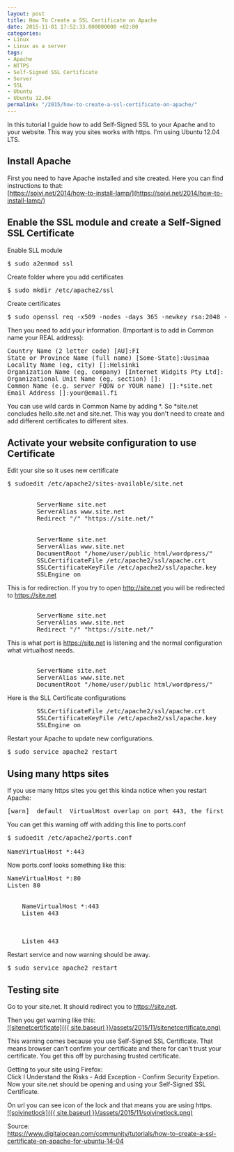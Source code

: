 ```yaml
---
layout: post
title: How To Create a SSL Certificate on Apache
date: 2015-11-01 17:52:33.000000000 +02:00
categories:
- Linux
- Linux as a server
tags:
- Apache
- HTTPS
- Self-Signed SSL Certificate
- Server
- SSL
- Ubuntu
- Ubuntu 12.04
permalink: "/2015/how-to-create-a-ssl-certificate-on-apache/"
---
```

In this tutorial I guide how to add Self-Signed SSL to your Apache and to your website. This way you sites works with https. I'm using Ubuntu 12.04 LTS.

## Install Apache

First you need to have Apache installed and site created. Here you can find instructions to that:  
[https://soivi.net/2014/how-to-install-lamp/](https://soivi.net/2014/how-to-install-lamp/)

## Enable the SSL module and create a Self-Signed SSL Certificate

Enable SLL module

<pre>$ sudo a2enmod ssl</pre>

Create folder where you add certificates

<pre>$ sudo mkdir /etc/apache2/ssl</pre>

Create certificates

<pre>$ sudo openssl req -x509 -nodes -days 365 -newkey rsa:2048 -keyout /etc/apache2/ssl/apache.key -out /etc/apache2/ssl/apache.crt</pre>

Then you need to add your information. (Important is to add in Common name your REAL address):

<pre>Country Name (2 letter code) [AU]:FI
State or Province Name (full name) [Some-State]:Uusimaa
Locality Name (eg, city) []:Helsinki
Organization Name (eg, company) [Internet Widgits Pty Ltd]:
Organizational Unit Name (eg, section) []:
Common Name (e.g. server FQDN or YOUR name) []:*site.net
Email Address []:your@email.fi</pre>

You can use wild cards in Common Name by adding *. So *site.net concludes hello.site.net and site.net. This way you don't need to create and add different certificates to different sites.

## Activate your website configuration to use Certificate

Edit your site so it uses new certificate

<pre>$ sudoedit /etc/apache2/sites-available/site.net

<VirtualHost *:80>
        ServerName site.net
        ServerAlias www.site.net
        Redirect "/" "https://site.net/"
</VirtualHost>
<VirtualHost *:443>
        ServerName site.net
        ServerAlias www.site.net
        DocumentRoot "/home/user/public_html/wordpress/"
        SSLCertificateFile /etc/apache2/ssl/apache.crt
        SSLCertificateKeyFile /etc/apache2/ssl/apache.key
        SSLEngine on
</VirtualHost></pre>

This is for redirection. If you try to open http://site.net you will be redirected to https://site.net

<pre><VirtualHost *:80>
        ServerName site.net
        ServerAlias www.site.net
        Redirect "/" "https://site.net/"
</VirtualHost></pre>

This is what port is https://site.net is listening and the normal configuration what virtualhost needs.

<pre><VirtualHost *:443>
        ServerName site.net
        ServerAlias www.site.net
        DocumentRoot "/home/user/public_html/wordpress/"</pre>

Here is the SLL Certificate configurations

<pre>        SSLCertificateFile /etc/apache2/ssl/apache.crt
        SSLCertificateKeyFile /etc/apache2/ssl/apache.key
        SSLEngine on
</VirtualHost></pre>

Restart your Apache to update new configurations.

<pre>$ sudo service apache2 restart</pre>

## Using many https sites

If you use many https sites you get this kinda notice when you restart Apache:

<pre>[warn] _default_ VirtualHost overlap on port 443, the first has precedence</pre>

You can get this warning off with adding this line to ports.conf

<pre>$ sudoedit /etc/apache2/ports.conf

NameVirtualHost *:443</pre>

Now ports.conf looks something like this:

<pre>NameVirtualHost *:80
Listen 80

<IfModule mod_ssl.c>
    NameVirtualHost *:443
    Listen 443
</IfModule>

<IfModule mod_gnutls.c>
    Listen 443
</IfModule></pre>

Restart service and now warning should be away.

<pre>$ sudo service apache2 restart</pre>

## Testing site

Go to your site.net. It should redirect you to https://site.net.

Then you get warning like this:  
[![sitenetcertificate]({{ site.baseurl }}/assets/2015/11/sitenetcertificate.png)](http://soivi.net/wp-content/uploads/2015/11/sitenetcertificate.png)

This warning comes because you use Self-Signed SSL Certificate. That means browser can't confirm your certificate and there for can't trust your certificate. You get this off by purchasing trusted certificate.

Getting to your site using Firefox:  
Click I Understand the Risks - Add Exception - Confirm Security Expetion.  
Now your site.net should be opening and using your Self-Signed SSL Certificate.

On url you can see icon of the lock and that means you are using https.  
[![soivinetlock]({{ site.baseurl }}/assets/2015/11/soivinetlock.png)](http://soivi.net/wp-content/uploads/2015/11/soivinetlock.png)

Source:  
https://www.digitalocean.com/community/tutorials/how-to-create-a-ssl-certificate-on-apache-for-ubuntu-14-04